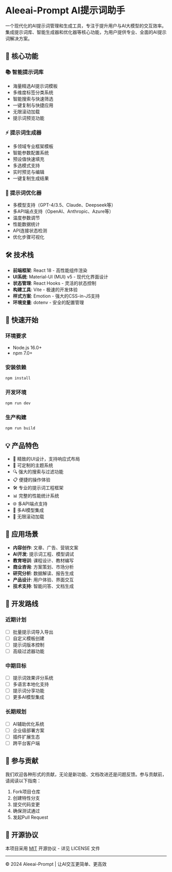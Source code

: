 # Aleeai-Prompt AI提示词助手

一个现代化的AI提示词管理和生成工具，专注于提升用户与AI大模型的交互效率。集成提示词库、智能生成器和优化器等核心功能，为用户提供专业、全面的AI提示词解决方案。

## 🌟 核心功能

### 📚 智能提示词库
- 海量精选AI提示词模板
- 多维度标签分类系统
- 智能搜索与快速筛选
- 一键复制与快捷应用
- 无限滚动加载
- 提示词预览功能

### ⚡ 提示词生成器
- 多领域专业框架模板
- 智能参数配置系统
- 预设值快速填充
- 多选模式支持
- 实时预览与编辑
- 一键复制生成结果

### 🔧 提示词优化器
- 多模型支持（GPT-4/3.5、Claude、Deepseek等）
- 多API端点支持（OpenAI、Anthropic、Azure等）
- 温度参数调节
- 性能数据统计
- API连接状态检测
- 优化步骤可视化

## 🛠️ 技术栈

- **前端框架**: React 18 - 高性能组件渲染
- **UI系统**: Material-UI (MUI) v5 - 现代化界面设计
- **状态管理**: React Hooks - 灵活的状态控制
- **构建工具**: Vite - 极速的开发体验
- **样式方案**: Emotion - 强大的CSS-in-JS支持
- **环境变量**: dotenv - 安全的配置管理

## 🚀 快速开始

### 环境要求
- Node.js 16.0+
- npm 7.0+

### 安装依赖
```bash
npm install
```

### 开发环境
```bash
npm run dev
```

### 生产构建
```bash
npm run build
```

## 💡 产品特色

- 🎨 精致的UI设计，支持响应式布局
- 🌈 可定制的主题系统
- 🔍 强大的搜索与过滤功能
- 📋 便捷的操作体验
- 🛠️ 专业的提示词工程框架
- 📊 完整的性能统计系统
- 🌐 多API端点支持
- 🤖 多AI模型集成
- 🔄 无限滚动加载

## 🔮 应用场景

- **内容创作**: 文章、广告、营销文案
- **AI开发**: 提示词工程、模型调试
- **教育培训**: 课程设计、教材编写
- **商业咨询**: 方案策划、市场分析
- **研究分析**: 数据解读、报告生成
- **产品设计**: 用户体验、界面交互
- **技术支持**: 智能问答、文档生成

## 📝 开发路线

### 近期计划
- [ ] 批量提示词导入导出
- [ ] 自定义模板创建
- [ ] 提示词版本控制
- [ ] 高级过滤器功能

### 中期目标
- [ ] 提示词效果评分系统
- [ ] 多语言本地化支持
- [ ] 提示词分享功能
- [ ] 更多AI模型集成

### 长期规划
- [ ] AI辅助优化系统
- [ ] 企业级部署方案
- [ ] 插件扩展生态
- [ ] 跨平台客户端

## 🤝 参与贡献

我们欢迎各种形式的贡献，无论是新功能、文档改进还是问题反馈。参与贡献前，请阅读以下指南：

1. Fork项目仓库
2. 创建特性分支
3. 提交代码变更
4. 确保测试通过
5. 发起Pull Request

## 📄 开源协议

本项目采用 [MIT](LICENSE) 开源协议 - 详见 LICENSE 文件

---

© 2024 Aleeai-Prompt | 让AI交互更简单、更高效


